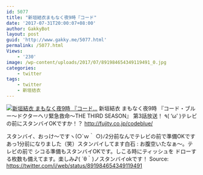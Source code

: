 ```yaml
---
id: 5077
title: "新垣結衣まもなく夜9時『コード"
date: '2017-07-31T20:00:07+08:00'
author: GakkyBot
layout: post
guid: 'http://www.gakky.me/5077.html'
permalink: /5077.html
Views:
    - '230'
image: /wp-content/uploads/2017/07/891984654349119491_0.jpg
categories:
    - twitter
tags:
    - twitter
    - 新垣结衣
---
```


[![新垣結衣
まもなく夜9時
『コード...](http://www.yui-aragaki.org/wp-content/uploads/2017/07/891984654349119491_0.jpg)](http://www.yui-aragaki.org/wp-content/uploads/2017/07/891984654349119491_0.jpg)
新垣結衣
まもなく夜9時
『コード・ブルー～ドクターヘリ緊急救命～THE THIRD SEASON』
第3話放送！
٩( ‘ω’ )テレビの前にスタンバイOKですか！？
http://fujitv.co.jp/codeblue/

スタンバイ、おっけ～ですヽ(○´ｗ｀ ○)ﾉ2分前なんでテレビの前で準備OKです
あっ1分前になりました（笑）スタンバイしてます白石 : お腹空いたなぁ〜。テレビの前で
シコる準備もスタンバイOKです。しこる時にティッシュを
ドローする枚数も備えてます。楽しみ♪( ´θ｀)ノスタンバイokです！
Source: <https://twitter.com/i/web/status/891984654349119491>
